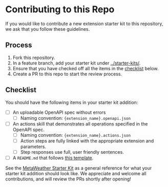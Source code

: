 # Contributing to this Repo

If you would like to contribute a new extension starter kit to this repository, we ask that you follow these guidelines.

## Process
1. Fork this repository.
1. In a feature branch, add your starter kit under [../starter-kits/](../starter-kits/).
1. Ensure that you have checked off all the items in the [checklist](#checklist) below.
1. Create a PR to this repo to start the review process.

## Checklist
You should have the following items in your starter kit addition:

- [ ] An uploadable OpenAPI spec without errors
    - [ ] Naming convention: `{extension_name}.openapi.json`
- [ ] An actions skill that demonstrates all operations specified in the OpenAPI spec.
    - [ ] Naming convention: `{extension_name}.actions.json`
    - [ ] Action steps are fully linked with the appropriate extension and parameters.
    - [ ] Step responses use full, user friendly sentences.
- [ ] A `README.md` that follows [this template](./TEMPLATE.md).

See the [MetaWeather Starter Kit](../starter-kits/metaweather/) as a general reference for what your starter kit addition should look like. We appreciate and welcome all contributions, and will review the PRs shortly after opening!